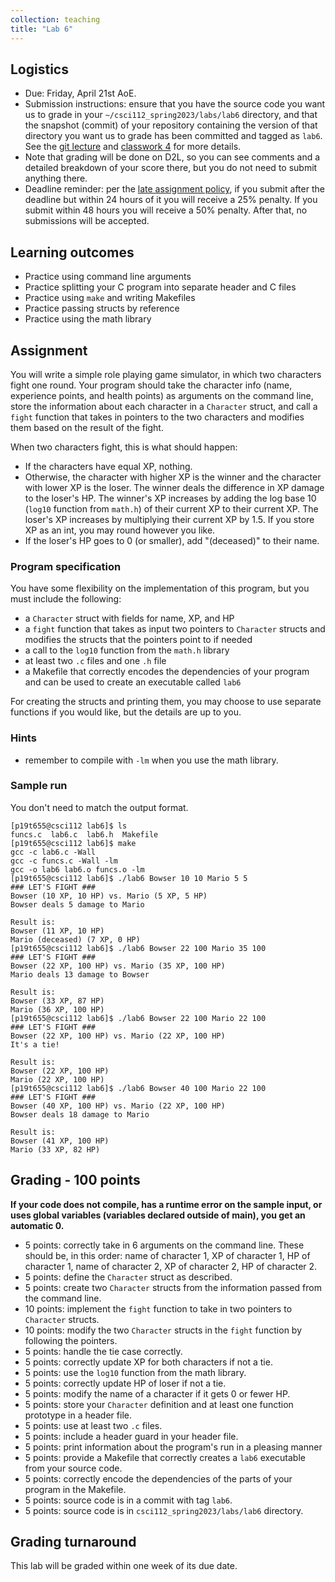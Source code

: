 ```yaml
---
collection: teaching
title: "Lab 6"
---
```


## Logistics
* Due: Friday, April 21st AoE.
* Submission instructions: ensure that you have the source code you want us to
	grade in your `~/csci112_spring2023/labs/lab6`
	directory, and that the snapshot (commit) of your repository containing the version of that directory you want us to grade has been committed and
	tagged as `lab6`. See the [git lecture](https://lgw2.github.io/teaching/csci112-spring-2023/lectures/lecture2) and [classwork 4](https://lgw2.github.io/teaching/csci112-spring-2023/classwork/classwork4) for more
	details.
* Note that grading will be done on D2L, so you can see comments and a
	 detailed breakdown of your score there, but you do not need to submit
	anything there.
* Deadline reminder: per the [late assignment policy](https://lgw2.github.io/teaching/csci112-spring-2023/syllabus/#late-assignment-policies), if you submit after the deadline but within 24 hours of it you will receive a 25% penalty. If you submit within 48 hours you will receive a 50% penalty. After that, no submissions will be accepted.

## Learning outcomes
* Practice using command line arguments
* Practice splitting your C program into separate header and C files
* Practice using `make` and writing Makefiles
* Practice passing structs by reference
* Practice using the math library

## Assignment

You will write a simple role playing game simulator, in which two characters
fight one round. Your program should take the character info (name, experience
points, and health points) as arguments on the command line, store the
information about each character in a `Character` struct, and call a `fight`
function that takes in pointers to the two characters and modifies them based
on the result of the fight.

When two characters fight, this is what should happen:
* If the characters have equal XP, nothing.
* Otherwise, the character with higher XP is the winner and the character with
	lower XP is the loser. The winner deals the difference in XP damage to the
	loser's HP. The winner's XP increases by adding the log base 10 (`log10`
	function from `math.h`) of their current XP to their current XP.
	The loser's XP increases by multiplying their current XP by 1.5. If
	you store XP as an int, you may round however you like.
* If the loser's HP goes to 0 (or smaller), add "(deceased)" to their name.

### Program specification

You have some flexibility on the implementation of this program, but you must
include the following:
* a `Character` struct with fields for name, XP, and HP
* a `fight` function that takes as input two pointers to `Character` structs
	and modifies the structs that the pointers point to if needed
* a call to the `log10` function from the `math.h` library
* at least two `.c` files and one `.h` file
* a Makefile that correctly encodes the dependencies of your program and can be
	used to create an executable called `lab6`

For creating the structs and printing them, you may choose to use separate
functions if you would like, but the details are up to you.

### Hints
* remember to compile with `-lm` when you use the math library.

### Sample run

You don't need to match the output format.

```
[p19t655@csci112 lab6]$ ls
funcs.c  lab6.c  lab6.h  Makefile
[p19t655@csci112 lab6]$ make
gcc -c lab6.c -Wall
gcc -c funcs.c -Wall -lm
gcc -o lab6 lab6.o funcs.o -lm
[p19t655@csci112 lab6]$ ./lab6 Bowser 10 10 Mario 5 5
### LET'S FIGHT ###
Bowser (10 XP, 10 HP) vs. Mario (5 XP, 5 HP)
Bowser deals 5 damage to Mario

Result is:
Bowser (11 XP, 10 HP)
Mario (deceased) (7 XP, 0 HP)
[p19t655@csci112 lab6]$ ./lab6 Bowser 22 100 Mario 35 100
### LET'S FIGHT ###
Bowser (22 XP, 100 HP) vs. Mario (35 XP, 100 HP)
Mario deals 13 damage to Bowser

Result is:
Bowser (33 XP, 87 HP)
Mario (36 XP, 100 HP)
[p19t655@csci112 lab6]$ ./lab6 Bowser 22 100 Mario 22 100
### LET'S FIGHT ###
Bowser (22 XP, 100 HP) vs. Mario (22 XP, 100 HP)
It's a tie!

Result is:
Bowser (22 XP, 100 HP)
Mario (22 XP, 100 HP)
[p19t655@csci112 lab6]$ ./lab6 Bowser 40 100 Mario 22 100
### LET'S FIGHT ###
Bowser (40 XP, 100 HP) vs. Mario (22 XP, 100 HP)
Bowser deals 18 damage to Mario

Result is:
Bowser (41 XP, 100 HP)
Mario (33 XP, 82 HP)
```

## Grading - 100 points
**If your code does not compile, has a runtime error on the sample input,
or uses global variables (variables declared outside of main), you get an
automatic 0.**
* 5 points: correctly take in 6 arguments on the command line. These should
	be, in this order: name of character 1, XP of character 1, HP of character 1, name of
	character 2, XP of character 2, HP of character 2.
* 5 points: define the `Character` struct as described.
* 5 points: create two `Character` structs from the information passed from
	the command line.
* 10 points: implement the `fight` function to take in two pointers to
	`Character` structs.
* 10 points: modify the two `Character` structs in the `fight` function by
	following the pointers.
* 5 points: handle the tie case correctly.
* 5 points: correctly update XP for both characters if not a tie.
* 5 points: use the `log10` function from the math library.
* 5 points: correctly update HP of loser if not a tie.
* 5 points: modify the name of a character if it gets 0 or fewer HP.
* 5 points: store your `Character` definition and at least one function
	prototype in a header file.
* 5 points: use at least two `.c` files.
* 5 points: include a header guard in your header file.
* 5 points: print information about the program's run in a pleasing manner
* 5 points: provide a Makefile that correctly creates a `lab6` executable from
	your source code.
* 5 points: correctly encode the dependencies of the parts of your program in
	the Makefile.
* 5 points: source code is in a commit with tag `lab6`.
* 5 points: source code is in `csci112_spring2023/labs/lab6` directory.

## Grading turnaround
This lab will be graded within one week of its due date.
